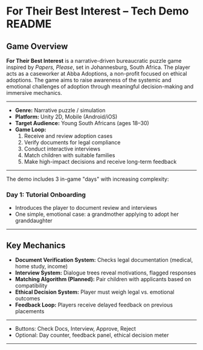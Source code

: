 # For Their Best Interest – Tech Demo README

## Game Overview
**For Their Best Interest** is a narrative-driven bureaucratic puzzle game inspired by *Papers, Please*, set in Johannesburg, South Africa. The player acts as a caseworker at Abba Adoptions, a non-profit focused on ethical adoptions. The game aims to raise awareness of the systemic and emotional challenges of adoption through meaningful decision-making and immersive mechanics.

---


- **Genre:** Narrative puzzle / simulation
- **Platform:** Unity 2D, Mobile (Android/iOS)
- **Target Audience:** Young South Africans (ages 18–30)
- **Game Loop:**
  1. Receive and review adoption cases
  2. Verify documents for legal compliance
  3. Conduct interactive interviews
  4. Match children with suitable families
  5. Make high-impact decisions and receive long-term feedback

---


The demo includes 3 in-game "days" with increasing complexity:

### **Day 1: Tutorial Onboarding**
- Introduces the player to document review and interviews
- One simple, emotional case: a grandmother applying to adopt her granddaughter



---

## Key Mechanics
- **Document Verification System:** Checks legal documentation (medical, home study, income)
- **Interview System:** Dialogue trees reveal motivations, flagged responses
- **Matching Algorithm (Planned):** Pair children with applicants based on compatibility
- **Ethical Decision System:** Player must weigh legal vs. emotional outcomes
- **Feedback Loop:** Players receive delayed feedback on previous placements

---
- Buttons: Check Docs, Interview, Approve, Reject
- Optional: Day counter, feedback panel, ethical decision meter

---



